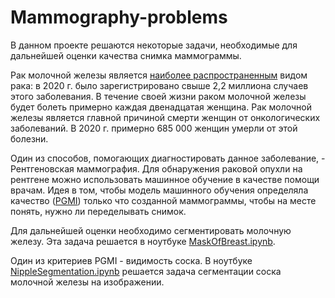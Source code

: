 # Mammography-problems

В данном проекте решаются некоторые задачи, необходимые для дальнейшей оценки качества снимка маммограммы.

Рак молочной железы является [наиболее распространенным](https://www.who.int/ru/news-room/fact-sheets/detail/breast-cancer) видом рака: в 2020 г. было зарегистрировано свыше 2,2 миллиона случаев этого заболевания.
В течение своей жизни раком молочной железы будет болеть примерно каждая двенадцатая женщина. Рак молочной железы является главной причиной смерти женщин от онкологических заболеваний. В 2020 г. примерно 685 000 женщин умерли от этой болезни.

Один из способов, помогающих диагностировать данное заболевание, - Рентгеновская маммография. Для обнаружения раковой опухли на рентгене можно использовать машинное обучение в качестве помощи врачам. Идея в том, чтобы модель машинного обучения определяла качество \([PGMI](https://radiographia.info/article/pgmi-standartnye-kriterii-kachestva-mammografii
)\) только что созданной маммограммы, чтобы на месте понять, нужно ли переделывать снимок.

Для дальнейшей оценки необходимо сегментировать молочную железу.
Эта задача решается в ноутбуке [MaskOfBreast.ipynb](https://github.com/AkiHora/Mammography-problems/blob/main/MaskOfBreast.ipynb).

Один из критериев PGMI - видимость соска. 
В ноутбуке [NippleSegmentation.ipynb](https://github.com/AkiHora/Mammography-problems/blob/main/NippleSegmentation.ipynb) решается задача сегментации соска молочной железы на изображении.
